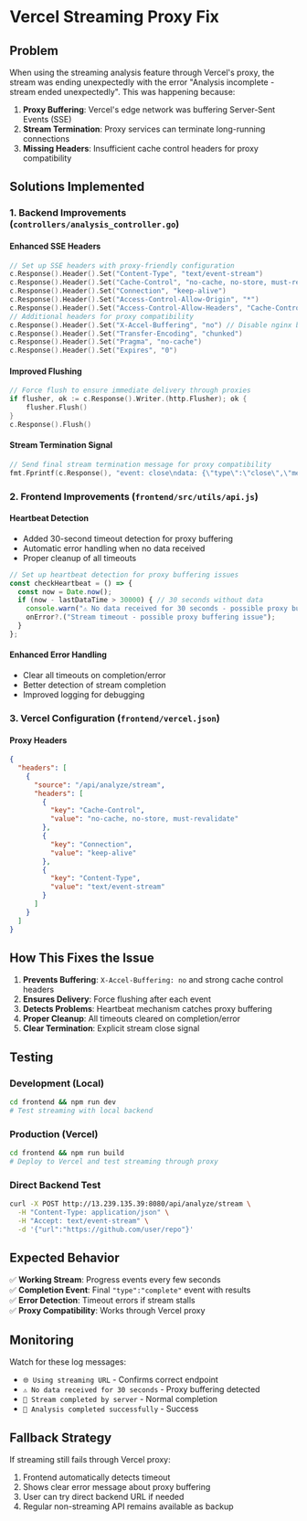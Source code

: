 # Vercel Streaming Proxy Fix

## Problem
When using the streaming analysis feature through Vercel's proxy, the stream was ending unexpectedly with the error "Analysis incomplete - stream ended unexpectedly". This was happening because:

1. **Proxy Buffering**: Vercel's edge network was buffering Server-Sent Events (SSE)
2. **Stream Termination**: Proxy services can terminate long-running connections
3. **Missing Headers**: Insufficient cache control headers for proxy compatibility

## Solutions Implemented

### 1. Backend Improvements (`controllers/analysis_controller.go`)

#### Enhanced SSE Headers
```go
// Set up SSE headers with proxy-friendly configuration
c.Response().Header().Set("Content-Type", "text/event-stream")
c.Response().Header().Set("Cache-Control", "no-cache, no-store, must-revalidate")
c.Response().Header().Set("Connection", "keep-alive")
c.Response().Header().Set("Access-Control-Allow-Origin", "*")
c.Response().Header().Set("Access-Control-Allow-Headers", "Cache-Control")
// Additional headers for proxy compatibility
c.Response().Header().Set("X-Accel-Buffering", "no") // Disable nginx buffering
c.Response().Header().Set("Transfer-Encoding", "chunked")
c.Response().Header().Set("Pragma", "no-cache")
c.Response().Header().Set("Expires", "0")
```

#### Improved Flushing
```go
// Force flush to ensure immediate delivery through proxies
if flusher, ok := c.Response().Writer.(http.Flusher); ok {
    flusher.Flush()
}
c.Response().Flush()
```

#### Stream Termination Signal
```go
// Send final stream termination message for proxy compatibility
fmt.Fprintf(c.Response(), "event: close\ndata: {\"type\":\"close\",\"message\":\"Stream completed\"}\n\n")
```

### 2. Frontend Improvements (`frontend/src/utils/api.js`)

#### Heartbeat Detection
- Added 30-second timeout detection for proxy buffering
- Automatic error handling when no data received
- Proper cleanup of all timeouts

```javascript
// Set up heartbeat detection for proxy buffering issues
const checkHeartbeat = () => {
  const now = Date.now();
  if (now - lastDataTime > 30000) { // 30 seconds without data
    console.warn("⚠️ No data received for 30 seconds - possible proxy buffering");
    onError?.("Stream timeout - possible proxy buffering issue");
  }
};
```

#### Enhanced Error Handling
- Clear all timeouts on completion/error
- Better detection of stream completion
- Improved logging for debugging

### 3. Vercel Configuration (`frontend/vercel.json`)

#### Proxy Headers
```json
{
  "headers": [
    {
      "source": "/api/analyze/stream",
      "headers": [
        {
          "key": "Cache-Control",
          "value": "no-cache, no-store, must-revalidate"
        },
        {
          "key": "Connection",
          "value": "keep-alive"
        },
        {
          "key": "Content-Type",
          "value": "text/event-stream"
        }
      ]
    }
  ]
}
```

## How This Fixes the Issue

1. **Prevents Buffering**: `X-Accel-Buffering: no` and strong cache control headers
2. **Ensures Delivery**: Force flushing after each event
3. **Detects Problems**: Heartbeat mechanism catches proxy buffering
4. **Proper Cleanup**: All timeouts cleared on completion/error
5. **Clear Termination**: Explicit stream close signal

## Testing

### Development (Local)
```bash
cd frontend && npm run dev
# Test streaming with local backend
```

### Production (Vercel)
```bash
cd frontend && npm run build
# Deploy to Vercel and test streaming through proxy
```

### Direct Backend Test
```bash
curl -X POST http://13.239.135.39:8080/api/analyze/stream \
  -H "Content-Type: application/json" \
  -H "Accept: text/event-stream" \
  -d '{"url":"https://github.com/user/repo"}'
```

## Expected Behavior

✅ **Working Stream**: Progress events every few seconds  
✅ **Completion Event**: Final `"type":"complete"` event with results  
✅ **Error Detection**: Timeout errors if stream stalls  
✅ **Proxy Compatibility**: Works through Vercel proxy  

## Monitoring

Watch for these log messages:
- `🌐 Using streaming URL` - Confirms correct endpoint
- `⚠️ No data received for 30 seconds` - Proxy buffering detected
- `📡 Stream completed by server` - Normal completion
- `🎉 Analysis completed successfully` - Success

## Fallback Strategy

If streaming still fails through Vercel proxy:
1. Frontend automatically detects timeout
2. Shows clear error message about proxy buffering
3. User can try direct backend URL if needed
4. Regular non-streaming API remains available as backup
